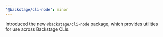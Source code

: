 ```yaml
---
'@backstage/cli-node': minor
---
```


Introduced the new `@backstage/cli-node` package, which provides utilities for use across Backstage CLIs.
